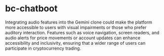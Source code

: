 # bc-chatboot
Integrating audio features into the Gemini clone could make the platform more accessible to users with visual impairments or those who prefer auditory interaction. Features such as voice navigation, screen readers, and audio alerts for price movements or account updates can enhance accessibility and inclusivity, ensuring that a wider range of users can participate in cryptocurrency trading.
